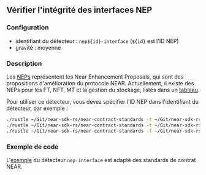 
## Vérifier l'intégrité des interfaces NEP

### Configuration

* identifiant du détecteur : `nep${id}-interface` (`${id}` est l'ID NEP)
* gravité : moyenne

### Description

Les [NEPs](https://github.com/near/NEPs) représentent les Near Enhancement Proposals, qui sont des propositions d'amélioration du protocole NEAR. Actuellement, il existe des NEPs pour les FT, NFT, MT et la gestion du stockage, listés dans un [tableau](https://github.com/near/NEPs#neps).

Pour utiliser ce détecteur, vous devez spécifier l'ID NEP dans l'identifiant du détecteur, par exemple :

```bash
./rustle ~/Git/near-sdk-rs/near-contract-standards -t ~/Git/near-sdk-rs -d nep141-interface  # Standard de Token Fongible
./rustle ~/Git/near-sdk-rs/near-contract-standards -t ~/Git/near-sdk-rs -d nep145-interface  # Gestion du Stockage
./rustle ~/Git/near-sdk-rs/near-contract-standards -t ~/Git/near-sdk-rs -d nep171-interface  # Standard de Token Non Fongible
```

### Exemple de code

L'[exemple](/examples/nep-interface/) du détecteur `nep-interface` est adapté des standards de contrat NEAR.
